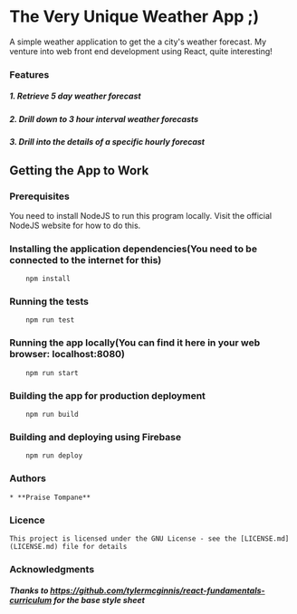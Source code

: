 # The Very Unique Weather App ;)

A simple  weather application to get the a city's weather forecast. My venture into web front end development using React, quite interesting!

### Features

##### 1. Retrieve 5 day weather forecast

##### 2. Drill down to 3 hour interval weather forecasts

##### 3. Drill into the details of a specific hourly forecast

## Getting the App to Work
### Prerequisites
You need to install NodeJS to run this program locally. Visit the official NodeJS website for how to do this.

### Installing the application dependencies(You need to be connected to the internet for this)

```
    npm install 
```

### Running the tests
```
    npm run test
```

### Running the app locally(You can  find it here in your web browser: localhost:8080)

```
    npm run start

```

### Building the app for production deployment
```
    npm run build
```

### Building and deploying using Firebase
```
    npm run deploy
```


### Authors
    * **Praise Tompane** 
    
### Licence
    This project is licensed under the GNU License - see the [LICENSE.md](LICENSE.md) file for details
    
### Acknowledgments

##### Thanks to https://github.com/tylermcginnis/react-fundamentals-curriculum for the base style sheet